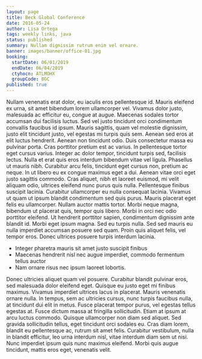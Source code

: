 ```yaml
---
layout: page
title: Beck Global Conference
date: 2016-05-24
author: Lisa Ortega
tags: weekly links, java
status: published
summary: Nullam dignissim rutrum enim vel ornare.
banner: images/banner/office-01.jpg
booking:
  startDate: 06/01/2019
  endDate: 06/04/2019
  ctyhocn: ATLMOHX
  groupCode: BGC
published: true
---
```

Nullam venenatis erat dolor, eu iaculis eros pellentesque id. Mauris eleifend ex urna, sit amet bibendum lorem ullamcorper vel. Vivamus dolor justo, malesuada ac efficitur eu, congue at augue. Maecenas sodales tortor accumsan dui facilisis luctus. Sed vel justo tincidunt orci condimentum convallis faucibus id ipsum. Mauris sagittis, quam vel molestie dignissim, justo elit tincidunt justo, vel egestas mi turpis quis sem. Aenean sed eros at elit luctus hendrerit. Aenean non tincidunt odio. Duis consectetur massa eu pulvinar porta. Cras porttitor pretium est ac varius. In pellentesque tortor eget cursus varius. Integer ac dolor tempor, tincidunt turpis sed, facilisis lectus. Nulla et erat quis eros interdum bibendum vitae vel ligula. Phasellus ut mauris nibh. Curabitur arcu felis, tincidunt eget cursus non, pretium ac neque.
In ut libero eu ex congue maximus eget a dui. Aenean vitae orci eget justo sagittis commodo. Cras aliquet, nibh et laoreet euismod, mi velit aliquam odio, ultrices eleifend nunc purus quis nulla. Pellentesque finibus suscipit lacinia. Curabitur ullamcorper eu nulla consequat lacinia. Vivamus ut quam ut ipsum blandit condimentum sed quis purus. Mauris placerat eget felis eu ullamcorper. Nullam auctor mattis tortor. Morbi neque magna, bibendum ut placerat quis, tempor quis libero. Morbi in orci nec odio porttitor eleifend. Ut hendrerit porttitor sapien, condimentum dignissim ante blandit id. Morbi eget ipsum magna. Sed eu turpis nulla. Sed sed mauris eu nulla imperdiet accumsan posuere sed quam. Proin quis aliquet felis, vel tempor eros. Donec ultrices posuere turpis interdum lacinia.

* Integer pharetra mauris sit amet justo suscipit finibus
* Maecenas hendrerit nisl nec augue imperdiet, commodo fermentum tellus auctor
* Nam ornare risus nec ipsum laoreet lobortis.

Donec ultricies aliquet quam vel posuere. Curabitur blandit pulvinar eros, sed malesuada dolor eleifend eget. Quisque eu justo eget mi finibus maximus. Vivamus imperdiet ultrices lacus in placerat. Mauris venenatis ornare nulla. In tempus, sem ac ultricies cursus, nunc turpis faucibus nulla, at tincidunt dui elit in metus. Fusce placerat tempor purus, vel egestas tellus egestas at. Fusce dictum massa at fringilla sollicitudin. Etiam at ipsum at arcu luctus commodo. Quisque ullamcorper non diam sed aliquet. Sed gravida sollicitudin tellus, eget tincidunt orci sodales eu. Cras diam lorem, blandit eu pellentesque ac, rutrum sit amet felis. Curabitur vestibulum, nulla in blandit efficitur, leo urna interdum nisl, vitae interdum diam sem ut nisi. Nunc imperdiet ipsum quis nunc maximus eleifend. Morbi quis augue tincidunt, mattis eros eget, venenatis velit.
